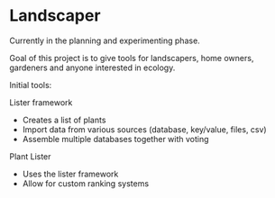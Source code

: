 Landscaper
===

Currently in the planning and experimenting phase.

Goal of this project is to give tools for landscapers, home owners, gardeners and anyone interested in ecology.

Initial tools:

Lister framework 
- Creates a list of plants
- Import data from various sources (database, key/value, files, csv)
- Assemble multiple databases together with voting 

Plant Lister
- Uses the lister framework
- Allow for custom ranking systems
